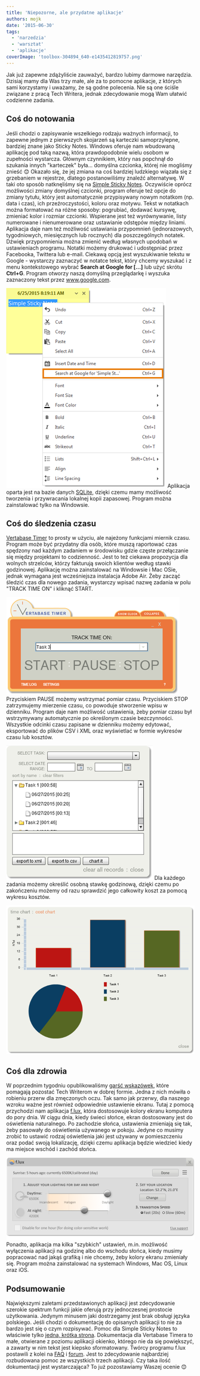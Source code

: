 ```yaml
---
title: 'Niepozorne, ale przydatne aplikacje'
authors: mojk
date: '2015-06-30'
tags:
  - 'narzedzia'
  - 'warsztat'
  - 'aplikacje'
coverImage: 'toolbox-304894_640-e1435412819757.png'
---
```


Jak już zapewne zdążyliście zauważyć, bardzo lubimy darmowe narzędzia. Dzisiaj
mamy dla Was trzy małe, ale za to pomocne aplikacje, z których sami korzystamy i
uważamy, że są godne polecenia. Nie są one ściśle związane z pracą Tech Writera,
jednak zdecydowanie mogą Wam ułatwić codzienne zadania.

<!--truncate-->

## Coś do notowania

Jeśli chodzi o zapisywanie wszelkiego rodzaju ważnych informacji, to zapewne
jednym z pierwszych skojarzeń są karteczki samoprzylepne, bardziej znane jako
Sticky Notes. Windows oferuje nam wbudowaną aplikację pod taką nazwą, która
prawdopodobnie wielu osobom w zupełności wystarcza. Głównym czynnikiem, który
nas popchnął do szukania innych "karteczek" była... domyślna czcionka, której
nie mogliśmy znieść 😊 Okazało się, że jej zmiana na coś bardziej ludzkiego
wiązała się z grzebaniem w rejestrze, dlatego postanowiliśmy znaleźć
alternatywę. W taki oto sposób natknęliśmy się na
[Simple Sticky Notes](http://www.simplestickynotes.com/). Oczywiście oprócz
możliwości zmiany domyślnej czcionki, program oferuje też opcje do zmiany
tytułu, który jest automatycznie przypisywany nowym notatkom (np. data i czas),
ich przeźroczystości, koloru oraz motywu. Tekst w notatkach można formatować na
różne sposoby: pogrubiać, dodawać kursywę, zmieniać kolor i rozmiar czcionki.
Wspierane jest też wyrównywanie, listy numerowane i nienumerowane oraz
ustawianie odstępów między liniami. Aplikacja daje nam też możliwość ustawiania
przypomnień (jednorazowych, tygodniowych, miesięcznych lub rocznych) dla
poszczególnych notatek. Dźwięk przypomnienia można zmienić według własnych
upodobań w ustawieniach programu. Notatki możemy drukować i udostępniać przez
Facebooka, Twittera lub e-mail. Ciekawą opcją jest wyszukiwanie tekstu w
Google - wystarczy zaznaczyć w notatce tekst, który chcemy wyszukać i z menu
kontekstowego wybrać **Search at Google for \[...\]** lub użyć skrótu
**Ctrl+G**. Program otworzy naszą domyślną przeglądarkę i wyszuka zaznaczony
tekst przez www.google.com.

[![simple_sticky_notes](images/simple_sticky_notes.png)](http://techwriter.pl/wp-content/uploads/2015/06/simple_sticky_notes.png)
Aplikacja oparta jest na bazie danych [SQLite](https://www.sqlite.org/), dzięki
czemu mamy możliwość tworzenia i przywracania lokalnej kopii zapasowej. Program
można zainstalować tylko na Windowsie.

## Coś do śledzenia czasu

[Vertabase Timer](http://timer.vertabase.com/) to prosty w użyciu, ale najeżony
funkcjami miernik czasu. Program może być przydatny dla osób, które muszą
raportować czas spędzony nad każdym zadaniem w środowisku gdzie częste
przełączanie się między projektami to codzienność. Jest to też ciekawa
propozycja dla wolnych strzelców, którzy fakturują swoich klientów według stawki
godzinowej. Aplikację można zainstalować na Windowsie i Mac OSie, jednak
wymagana jest wcześniejsza instalacja Adobe Air. Żeby zacząć śledzić czas dla
nowego zadania, wystarczy wpisać nazwę zadania w polu "TRACK TIME ON" i kliknąć
START.

[![new_task_vertabase_timer](images/new_task_vertabase_timer.png)](http://techwriter.pl/wp-content/uploads/2015/06/new_task_vertabase_timer.png)
Przyciskiem PAUSE możemy wstrzymać pomiar czasu. Przyciskiem STOP zatrzymujemy
mierzenie czasu, co powoduje stworzenie wpisu w dzienniku. Program daje nam
możliwość ustawienia, żeby pomiar czasu był wstrzymywany automatycznie po
określonym czasie bezczynności. Wszystkie odcinki czasu zapisane w dzienniku
możemy edytować, eksportować do plików CSV i XML oraz wyświetlać w formie
wykresów czasu lub kosztów.

[![time_log_vertabase_timer](images/time_log_vertabase_timer.png)](http://techwriter.pl/wp-content/uploads/2015/06/time_log_vertabase_timer.png)
Dla każdego zadania możemy określić osobną stawkę godzinową, dzięki czemu po
zakończeniu możemy od razu sprawdzić jego całkowity koszt za pomocą wykresu
kosztów.

[![cost_chart_vertabase_timer](images/cost_chart_vertabase_timer.png)](http://techwriter.pl/wp-content/uploads/2015/06/cost_chart_vertabase_timer.png)

## Coś dla zdrowia

W poprzednim tygodniu opublikowaliśmy
[garść wskazówek](http://techwriter.pl/technical-writer-w-dobrej-formie/), które
pomagają pozostać Tech Writerom w dobrej formie. Jedna z nich mówiła o robieniu
przerw dla zmęczonych oczu. Tak samo jak przerwy, dla naszego wzroku ważne jest
również odpowiednie ustawienie ekranu. Tutaj z pomocą przychodzi nam aplikacja
[f.lux](https://justgetflux.com/), która dostosowuje kolory ekranu komputera do
pory dnia. W ciągu dnia, kiedy świeci słońce, ekran dostosowany jest do
oświetlenia naturalnego. Po zachodzie słońca, ustawienia zmieniają się tak, żeby
pasowały do oświetlenia używanego w pokoju. Jedyne co musimy zrobić to ustawić
rodzaj oświetlenia jaki jest używany w pomieszczeniu oraz podać swoją
lokalizację, dzięki czemu aplikacja będzie wiedzieć kiedy ma miejsce wschód i
zachód słońca.

[![flux_settings](images/flux_settings.png)](http://techwriter.pl/wp-content/uploads/2015/06/flux_settings.png)
Ponadto, aplikacja ma kilka "szybkich" ustawień, m.in. możliwość wyłączenia
aplikacji na godzinę albo do wschodu słońca, kiedy musimy popracować nad jakąś
grafiką i nie chcemy, żeby kolory ekranu zmieniały się. Program można
zainstalować na systemach Windows, Mac OS, Linux oraz iOS.

## Podsumowanie

Największymi zaletami przedstawionych aplikacji jest zdecydowanie szerokie
spektrum funkcji jakie oferują przy jednoczesnej prostocie użytkowania. Jedynym
minusem jaki dostrzegamy jest brak obsługi języka polskiego. Jeśli chodzi o
dokumentację do opisanych aplikacji to nie za bardzo jest się o czym rozpisywać.
Pomoc dla Simple Sticky Notes to właściwie tylko
[jedna, krótka strona](http://www.simplestickynotes.com/help/). Dokumentacja dla
Vertabase Timera to małe, otwierane z poziomu aplikacji okienko, którego nie da
się powiększyć, a zawarty w nim tekst jest kiepsko sformatowany. Twórcy programu
f.lux postawili z kolei na [FAQ](https://justgetflux.com/faq.html) i
[forum](https://justgetflux.com/forum/). Jest to zdecydowanie najbardziej
rozbudowana pomoc ze wszystkich trzech aplikacji. Czy taka ilość dokumentacji
jest wystarczająca? To już pozostawiamy Waszej ocenie 😊
